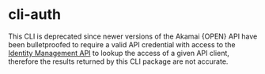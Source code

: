 # cli-auth

This CLI is deprecated since newer versions of the Akamai {OPEN} API have been bulletproofed to require a valid API credential with access to the [Identity Management API](https://developer.akamai.com/api/core_features/identity_management/v1.html#getcredential) to lookup the access of a given API client, therefore the results returned by this CLI package are not accurate.
